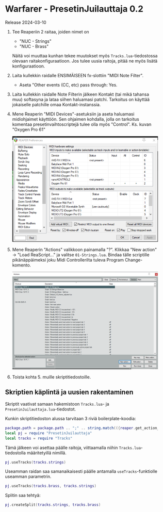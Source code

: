 # Warfarer - PresetinJuilauttaja 0.2

Release 2024-03-10

1. Tee Reaperiin 2 raitaa, joiden nimet on

   - "NUC - Strings"
   - "NUC - Brass"

    Näitä voi muuttaa kunhan tekee muutokset myös `Tracks.lua`-tiedostossa olevaan raitakonfiguraatioon. Jos tulee uusia raitoja, pitää ne myös lisätä konfiguraatioon.

2. Laita kullekkin raidalle ENSIMÄISEEN fx-slottiin "MIDI Note Filter". 
   - Aseta "Other events (CC, etc) pass through: Yes.

3. Laita kullekkin raidalle Note Filterin jälkeen Kontakt (tai mikä tahansa muu) softasyna ja lataa siihen haluamasi patchi. Tarkoitus on käyttää jokaiselle patchille omaa Kontakt-instanssia.

4. Mene Reaperin "MIDI Devices"-asetuksiin ja aseta haluamasi midiohjaimet käyttöön. Sen ohjaimen kohdalla, jolla on tarkoitus komentaa presetinvaihtoscriptejä tulee olla myös "Control". Ks. kuvan "Oxygen Pro 61"

    ![Reaper MIDI devices](img/img-midi-devices.png)

5. Mene Reaperin "Actions" valikkoon painamalla "?". Klikkaa "New action" -> "Load ReaScript..." ja valitse `01-Strings.lua`. Bindaa tälle scriptille pikänäppäimeksi joku Midi Controllerilta tuleva Program Change-komento.

    ![Reaper Actions](img/img-actions.png)

6. Toista kohta 5. muille skriptitiedostoille.


## Skriptien käplintä ja uusien rakentaminen

Skriptit vaativat samaan hakemistoon `Tracks.lua`-  ja `PresetinJuilauttaja.lua`-tiedostot.

Kunkin skriptitiedoston alussa tarvitaan 3 riviä boilerplate-koodia:

``` lua
package.path = package.path .. ";" .. string.match(({reaper.get_action_context()})[2], "(.-)([^\\/]-%.?([^%.\\/]*))$") .. "?.lua"
local pj = require "PresetinJuilauttaja"
local tracks = require "Tracks"
```

Tämä jälkeen voi asettaa päälle raitoja, viittaamalla niihin `Tracks.lua`-tiedostolla määritetyillä nimillä.

``` lua
pj.useTracks(tracks.strings)
```

Useamman raidan saa samanaikaisesti päälle antamalla `useTracks`-funktiolle useamman parametrin.

``` lua
pj.useTracks(tracks.brass, tracks.strings)
```

Splitin saa tehtyä:

``` lua
pj.createSplit(tracks.strings, tracks.brass)
```
